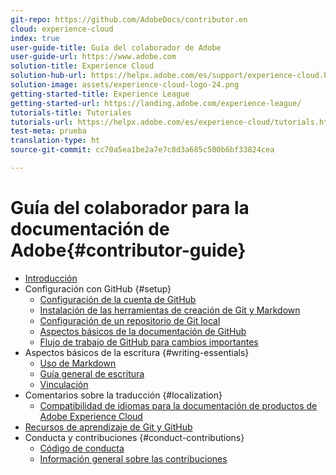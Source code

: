 ```yaml
---
git-repo: https://github.com/AdobeDocs/contributor.en
cloud: experience-cloud
index: true
user-guide-title: Guía del colaborador de Adobe
user-guide-url: https://www.adobe.com
solution-title: Experience Cloud
solution-hub-url: https://helpx.adobe.com/es/support/experience-cloud.html
solution-image: assets/experience-cloud-logo-24.png
getting-started-title: Experience League
getting-started-url: https://landing.adobe.com/experience-league/
tutorials-title: Tutoriales
tutorials-url: https://helpx.adobe.com/es/experience-cloud/tutorials.html
test-meta: prueba
translation-type: ht
source-git-commit: cc70a5ea1be2a7e7c8d3a685c500b6bf33824cea

---
```



# Guía del colaborador para la documentación de Adobe{#contributor-guide}

+ [Introducción](introduction.md)
+ Configuración con GitHub {#setup}
   + [Configuración de la cuenta de GitHub](setup/github-signup.md)
   + [Instalación de las herramientas de creación de Git y Markdown](setup/install-tools.md)
   + [Configuración de un repositorio de Git local](setup/local-repo.md)
   + [Aspectos básicos de la documentación de GitHub](setup/git-fundamentals.md)
   + [Flujo de trabajo de GitHub para cambios importantes](setup/full-workflow.md)
+ Aspectos básicos de la escritura {#writing-essentials}
   + [Uso de Markdown](writing-essentials/markdown.md)
   + [Guía general de escritura](writing-essentials/general-writing-guidance.md)
   + [Vinculación](writing-essentials/linking.md)
+ Comentarios sobre la traducción {#localization}
   + [Compatibilidad de idiomas para la documentación de productos de Adobe Experience Cloud](localization/machine-translation.md)
+ [Recursos de aprendizaje de Git y GitHub](resources.md)
+ Conducta y contribuciones {#conduct-contributions}
   + [Código de conducta](conduct/code-of-conduct.md)
   + [Información general sobre las contribuciones](conduct/contributing.md)
